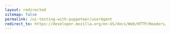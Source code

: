 ```yaml
---
layout: redirected
sitemap: false
permalink: /ui-testing-with-puppeteer/userAgent
redirect_to: https://developer.mozilla.org/en-US/docs/Web/HTTP/Headers/User-Agent
---
```


